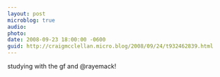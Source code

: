 ```yaml
---
layout: post
microblog: true
audio: 
photo: 
date: 2008-09-23 18:00:00 -0600
guid: http://craigmcclellan.micro.blog/2008/09/24/t932462839.html
---
```

studying with the gf and @rayemack!
